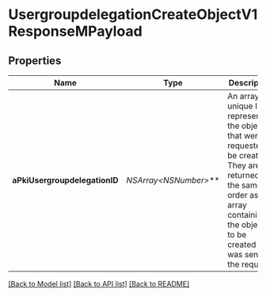 # UsergroupdelegationCreateObjectV1ResponseMPayload

## Properties
Name | Type | Description | Notes
------------ | ------------- | ------------- | -------------
**aPkiUsergroupdelegationID** | **NSArray&lt;NSNumber*&gt;*** | An array of unique IDs representing the object that were requested to be created.  They are returned in the same order as the array containing the objects to be created that was sent in the request. | 

[[Back to Model list]](../README.md#documentation-for-models) [[Back to API list]](../README.md#documentation-for-api-endpoints) [[Back to README]](../README.md)


